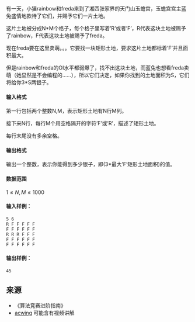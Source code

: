 有一天，小猫rainbow和freda来到了湘西张家界的天门山玉蟾宫，玉蟾宫宫主蓝兔盛情地款待了它们，并赐予它们一片土地。

这片土地被分成N\*M个格子，每个格子里写着’R’或者’F’，R代表这块土地被赐予了rainbow，F代表这块土地被赐予了freda。

现在freda要在这里卖萌。。。它要找一块矩形土地，要求这片土地都标着’F’并且面积最大。

但是rainbow和freda的OI水平都弱爆了，找不出这块土地，而蓝兔也想看freda卖萌（她显然是不会编程的……），所以它们决定，如果你找到的土地面积为S，它们将给你3\*S两银子。

#### 输入格式

第一行包括两个整数N,M，表示矩形土地有N行M列。

接下来N行，每行M个用空格隔开的字符’F’或’R’，描述了矩形土地。

每行末尾没有多余空格。

#### 输出格式

输出一个整数，表示你能得到多少银子，即(3\*最大’F’矩形土地面积)的值。

#### 数据范围

$1 \le N,M \le 1000$

#### 输入样例：

```
5 6
R F F F F F
F F F F F F
R R R F F F
F F F F F F
F F F F F F
```

#### 输出样例：

```
45
```

## 来源 
- 《算法竞赛进阶指南》
- [acwing](https://www.acwing.com/problem/content/154/) 可能含有视频讲解